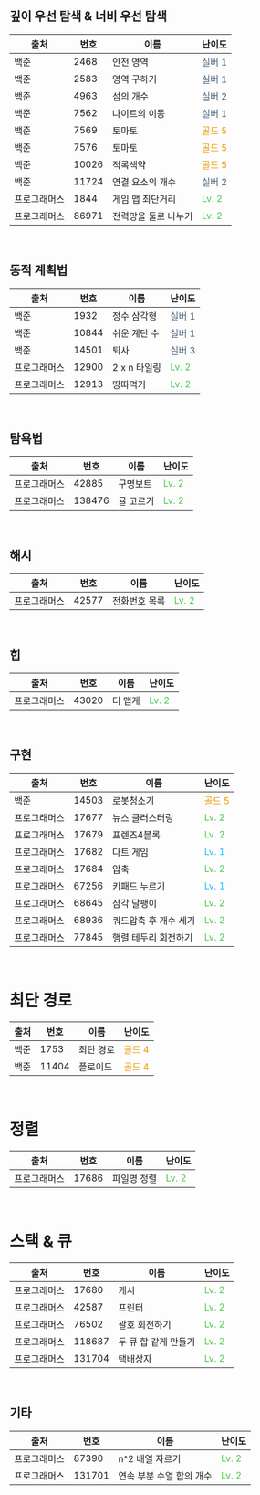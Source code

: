 ## 깊이 우선 탐색 & 너비 우선 탐색
| 출처 | 번호 | 이름 | 난이도 |
| --- | --- | --- | --- |
| 백준 | 2468 | 안전 영역 | <span style="color: #435f7a">실버 1 |
| 백준 | 2583 | 영역 구하기 | <span style="color: #435f7a">실버 1 |
| 백준 | 4963 | 섬의 개수 | <span style="color: #435f7a">실버 2 |
| 백준 | 7562 | 나이트의 이동 | <span style="color: #435f7a">실버 1 |
| 백준 | 7569 | 토마토 | <span style="color: #ec9a00">골드 5 |
| 백준 | 7576 | 토마토 | <span style="color: #ec9a00">골드 5 |
| 백준 | 10026 | 적록색약 | <span style="color: #ec9a00">골드 5 |
| 백준 | 11724 | 연결 요소의 개수 | <span style="color: #435f7a">실버 2 |
| 프로그래머스 | 1844 | 게임 맵 최단거리 | <span style="color: #47c84c">Lv. 2 |
| 프로그래머스 | 86971 | 전력망을 둘로 나누기 | <span style="color: #47c84c">Lv. 2 |
<br>

## 동적 계획법
| 출처 | 번호 | 이름 | 난이도 |
| --- | --- | --- | --- |
| 백준 | 1932 | 정수 삼각형 | <span style="color: #435f7a">실버 1 |
| 백준 | 10844 | 쉬운 계단 수 | <span style="color: #435f7a">실버 1 |
| 백준 | 14501 | 퇴사 | <span style="color: #435f7a">실버 3 |
| 프로그래머스 | 12900 | 2 x n 타일링 | <span style="color: #47c84c">Lv. 2 |
| 프로그래머스 | 12913 | 땅따먹기 | <span style="color: #47c84c">Lv. 2 |
<br>

## 탐욕법
| 출처 | 번호 | 이름 | 난이도 |
| --- | --- | --- | --- |
| 프로그래머스 | 42885 | 구명보트 | <span style="color: #47c84c">Lv. 2 |
| 프로그래머스 | 138476 | 귤 고르기 | <span style="color: #47c84c">Lv. 2 |
<br>

## 해시
| 출처 | 번호 | 이름 | 난이도 |
| --- | --- | --- | --- |
| 프로그래머스 | 42577 | 전화번호 목록 | <span style="color: #47c84c">Lv. 2 |
<br>

## 힙
| 출처 | 번호 | 이름 | 난이도 |
| --- | --- | --- | --- |
| 프로그래머스 | 43020 | 더 맵게 | <span style="color: #47c84c">Lv. 2 |
<br>

## 구현
| 출처 | 번호 | 이름 | 난이도 |
| --- | --- | --- | --- |
| 백준 | 14503 | 로봇청소기 | <span style="color: #ec9a00">골드 5 |
| 프로그래머스 | 17677 | 뉴스 클러스터링 | <span style="color: #47c84c">Lv. 2 |
| 프로그래머스 | 17679 | 프렌즈4블록 | <span style="color: #47c84c">Lv. 2 |
| 프로그래머스 | 17682 | 다트 게임 | <span style="color: #1bbaff">Lv. 1 |
| 프로그래머스 | 17684 | 압축 | <span style="color: #47c84c">Lv. 2 |
| 프로그래머스 | 67256 | 키패드 누르기 | <span style="color: #1bbaff">Lv. 1 |
| 프로그래머스 | 68645 | 삼각 달팽이 | <span style="color: #47c84c">Lv. 2 |
| 프로그래머스 | 68936 | 쿼드압축 후 개수 세기 | <span style="color: #47c84c">Lv. 2 |
| 프로그래머스 | 77845 | 행렬 테두리 회전하기 | <span style="color: #47c84c">Lv. 2 |
<br>

# 최단 경로
| 출처 | 번호 | 이름 | 난이도 |
| --- | --- | --- | --- |
| 백준 | 1753 | 최단 경로 | <span style="color: #ec9a00">골드 4 |
| 백준 | 11404 | 플로이드 | <span style="color: #ec9a00">골드 4 |
<br>

# 정렬
| 출처 | 번호 | 이름 | 난이도 |
| --- | --- | --- | --- |
| 프로그래머스 | 17686 | 파일명 정렬 | <span style="color: #47c84c">Lv. 2 |
<br>

# 스택 & 큐
| 출처 | 번호 | 이름 | 난이도 |
| --- | --- | --- | --- |
| 프로그래머스 | 17680 | 캐시 | <span style="color: #47c84c">Lv. 2 |
| 프로그래머스 | 42587 | 프린터 | <span style="color: #47c84c">Lv. 2 |
| 프로그래머스 | 76502 | 괄호 회전하기 | <span style="color: #47c84c">Lv. 2 |
| 프로그래머스 | 118687 | 두 큐 합 같게 만들기 | <span style="color: #47c84c">Lv. 2 |
| 프로그래머스 | 131704 | 택배상자 | <span style="color: #47c84c">Lv. 2 |
<br>

## 기타
| 출처 | 번호 | 이름 | 난이도 |
| --- | --- | --- | --- |
| 프로그래머스 | 87390 | n^2 배열 자르기 | <span style="color: #47c84c">Lv. 2 |
| 프로그래머스 | 131701 | 연속 부분 수열 합의 개수 | <span style="color: #47c84c">Lv. 2 |
<br>
